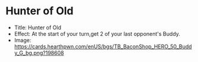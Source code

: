 # Hunter of Old
- Title:  Hunter of Old
- Effect:  At the start of your turn,get 2 of your last opponent's Buddy.
- Image:  https://cards.hearthpwn.com/enUS/bgs/TB_BaconShop_HERO_50_Buddy_G_bg.png?198608
